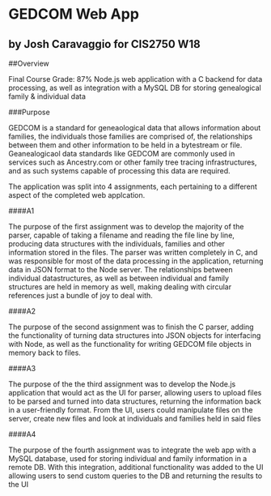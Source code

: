# GEDCOM Web App
## by Josh Caravaggio for CIS2750 W18

##Overview

Final Course Grade: 87%
Node.js web application with a C backend for data processing, as well as integration with a 
MySQL DB for storing genealogical family & individual data

###Purpose

GEDCOM is a standard for geneaological data that allows information about families, the individuals
those families are comprised of, the relationships between them and other information to be held
in a bytestream or file. Geanealogicaol data standards like GEDCOM are commonly used in services such as
Ancestry.com or other family tree tracing infrastructures, and as such systems capable of processing this
data are required. 

The application was split into 4 assignments, each pertaining to a different aspect of the completed
web applcation.

####A1

The purpose of the first assignment was to develop the majority of the parser, capable of taking a filename
and reading the file line by line, producing data structures with the individuals, families and other information
stored in the files. The parser was written completely in C, and was responsible for most of the data processing in
the application, returning data in JSON format to the Node server. The relationships between individual datastructures, 
as well as between individual and family structures are held in memory as well, making dealing with circular references 
just a bundle of joy to deal with.

####A2 

The purpose of the second assignment was to finish the C parser, adding the functionality of turning data structures into
JSON objects for interfacing with Node, as well as the functionality for writing GEDCOM file objects in memory back to files.

####A3 

The purpose of the the third assignment was to develop the Node.js application that would act as the UI for parser, allowing 
users to upload files to be parsed and turned into data structures, returning the information back in a user-friendly format.
From the UI, users could manipulate files on the server, create new files and look at individuals and families held in said files

####A4 

The purpose of the fourth assignment was to integrate the web app with a MySQL database, used for storing individual and family information
in a remote DB. With this integration, additional functionality was added to the UI allowing users to send custom queries 
to the DB and returning the results to the UI


